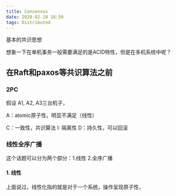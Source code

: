 ```yaml
---
title: Consensus
date: 2020-02-10 16:50
tags: Distributed
---
```


基本的共识思想
<!--more-->

想象一下在单机事务一般需要满足的是ACID特性，但是在多机系统中呢？

## 在Raft和paxos等共识算法之前


### 2PC



假设 A1, A2, A3三台机子，

A：atomic原子性，明显不满足（线性）

C：一致性，共识算法
I: 隔离性
D：持久性，可以回滚

### 线性全序广播

这个话题可以分为两个部分：1.线性 2.全序广播
#### 1. 线性
上面说过，线性化指的就是对于一个系统，操作呈现原子性，



